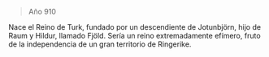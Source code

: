 > Año 910

Nace el Reino de Turk, fundado por un descendiente de Jotunbjörn, hijo de Raum y Hildur, llamado Fjöld. Sería un reino extremadamente efímero, fruto de la independencia de un gran territorio de Ringerike.